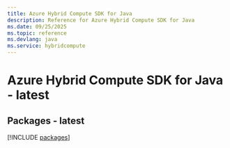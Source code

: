```yaml
---
title: Azure Hybrid Compute SDK for Java
description: Reference for Azure Hybrid Compute SDK for Java
ms.date: 09/25/2025
ms.topic: reference
ms.devlang: java
ms.service: hybridcompute
---
```

# Azure Hybrid Compute SDK for Java - latest
## Packages - latest
[!INCLUDE [packages](hybrid-compute-index.md)]